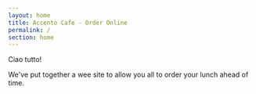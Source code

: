 ```yaml
---
layout: home
title: Accento Cafe - Order Online
permalink: /
section: home
---
```

Ciao tutto!

We've put together a wee site to allow you all to order your lunch ahead of time.